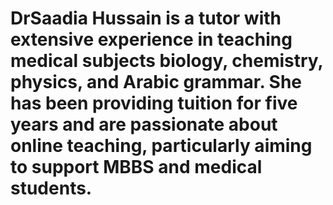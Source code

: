 # DrSaadia Hussain is a tutor with extensive experience in teaching medical subjects biology, chemistry, physics, and Arabic grammar. She has been providing tuition for five years and are passionate about online teaching, particularly aiming to support MBBS and medical students.
